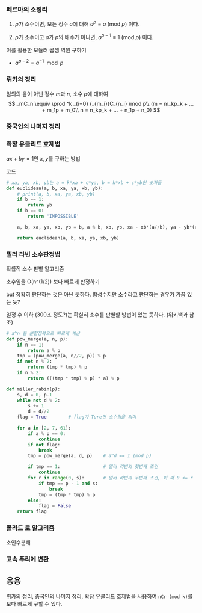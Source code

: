 ### 페르마의 소정리

1. $p$가 소수이면, 모든 정수 $a$에 대해 $a^p \equiv a$ (mod $p$) 이다.

2. $p$가 소수이고 $a$가 $p$의 배수가 아니면, $a^{p-1} \equiv 1$ (mod $p$) 이다.


이를 활용한 모듈러 곱셈 역원 구하기

- $a^{p-2} = a^{-1} \mod p$



### 뤼카의 정리

임의의 음이 아닌 정수 $m$과 $n$, 소수 $p$에 대하여 
$$
_mC_n \equiv \prod ^k _{i=0} {_{m_i}}C_{n_i}  \mod p\\
(m = m_kp_k + ... + m_1p + m_0\\
n = n_kp_k + ... + n_1p + n_0)
$$

### 중국인의 나머지 정리

### 확장 유클리드 호제법

$ax + by = 1$인 $x, y$를 구하는 방법

코드

```python
# xa, ya, xb, yb는 a = k*xa + c*ya, b = k*xb + c*yb인 숫자들
def euclidean(a, b, xa, ya, xb, yb):
    # print(a, b, xa, ya, xb, yb)
    if b == 1:
        return yb
    if b == 0:
        return 'IMPOSSIBLE'

    a, b, xa, ya, xb, yb = b, a % b, xb, yb, xa - xb*(a//b), ya - yb*(a//b)

    return euclidean(a, b, xa, ya, xb, yb)
```

### 밀러 라빈 소수판정법

확률적 소수 판별 알고리즘

소수임을 O(n^(1/2)) 보다 빠르게 판정하기

but 정확히 판단하는 것은 아닌 듯하다. 합성수지만 소수라고 판단하는 경우가 가끔 있는 듯?

일정 수 이하 (300조 정도?)는 확실히 소수를 판별할 방법이 있는 듯하다. (위키백과 참조)

```python
# a^n 을 분할정복으로 빠르게 계산
def pow_merge(a, n, p):
    if n == 1:
        return a % p
    tmp = (pow_merge(a, n//2, p)) % p
    if not n % 2:
        return (tmp * tmp) % p
    if n % 2:
        return (((tmp * tmp) % p) * a) % p

def miller_rabin(p):
    s, d = 0, p-1
    while not d % 2:
        s += 1
        d = d//2
    flag = True        # flag가 Ture면 소수임을 의미

    for a in [2, 7, 61]:
        if a % p == 0:
            continue
        if not flag:
            break
        tmp = pow_merge(a, d, p)    # a^d == 1 (mod p)

        if tmp == 1:				# 밀러 라빈의 첫번째 조건
            continue
        for r in range(0, s):       # 밀러 라빈의 두번째 조건, 이 때 0 <= r <= s-1
            if tmp == p - 1 and s:
                break
            tmp = (tmp * tmp) % p
        else:
            flag = False
    return flag
```



### 폴라드 로 알고리즘

소인수분해

### 고속 푸리에 변환



## 응용

뤼카의 정리, 중국인의 나머지 정리, 확장 유클리드 호제법을 사용하여 `nCr (mod k)`를 보다 빠르게 구할 수 있다.
